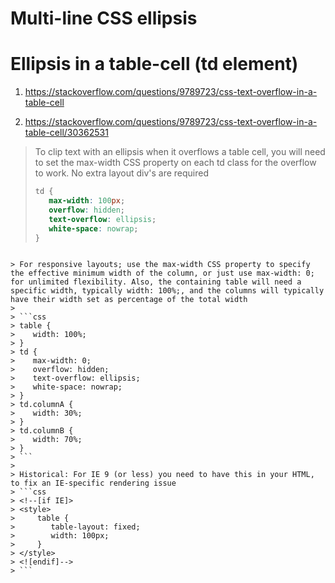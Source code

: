 # Multi-line CSS ellipsis

# Ellipsis in a table-cell (td element)
1. https://stackoverflow.com/questions/9789723/css-text-overflow-in-a-table-cell
> 

2. https://stackoverflow.com/questions/9789723/css-text-overflow-in-a-table-cell/30362531
> To clip text with an ellipsis when it overflows a table cell, you will need to set the max-width CSS property on each td class for the overflow to work. No extra layout div's are required
>
> ```css
> td {
>    max-width: 100px;
>    overflow: hidden;
>    text-overflow: ellipsis;
>    white-space: nowrap;
> }
```

> For responsive layouts; use the max-width CSS property to specify the effective minimum width of the column, or just use max-width: 0; for unlimited flexibility. Also, the containing table will need a specific width, typically width: 100%;, and the columns will typically have their width set as percentage of the total width
> 
> ```css
> table {
>    width: 100%;
> }
> td {
>    max-width: 0;
>    overflow: hidden;
>    text-overflow: ellipsis;
>    white-space: nowrap;
> }
> td.columnA {
>    width: 30%;
> }
> td.columnB {
>    width: 70%;
> }
> ```
> 
> Historical: For IE 9 (or less) you need to have this in your HTML, to fix an IE-specific rendering issue
> ```css
> <!--[if IE]>
> <style>
>     table {
>        table-layout: fixed;
>        width: 100px;
>     }
> </style>
> <![endif]-->
> ```
